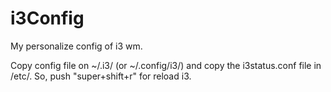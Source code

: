 # i3Config
My personalize config of i3 wm.

Copy config file on ~/.i3/ (or ~/.config/i3/) and copy the i3status.conf file in /etc/.
So, push "super+shift+r" for reload i3.

